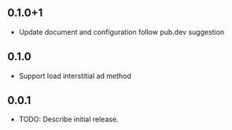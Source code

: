 ## 0.1.0+1

* Update document and configuration follow pub.dev suggestion 

## 0.1.0

* Support load interstitial ad method

## 0.0.1

* TODO: Describe initial release.
